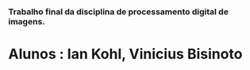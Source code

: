 ### Trabalho final da disciplina de processamento digital de imagens.

# Alunos : Ian Kohl, Vinicius Bisinoto
